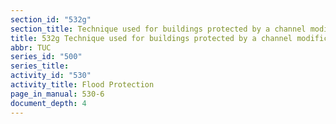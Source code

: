 ```yaml
---
section_id: "532g"
section_title: Technique used for buildings protected by a channel modification project
title: 532g Technique used for buildings protected by a channel modification project
abbr: TUC
series_id: "500"
series_title: 
activity_id: "530"
activity_title: Flood Protection
page_in_manual: 530-6
document_depth: 4
---
```

